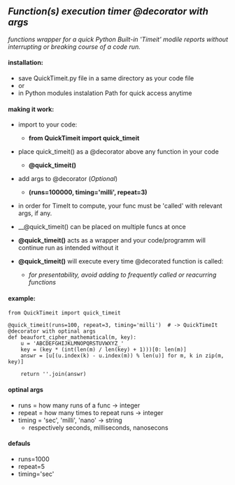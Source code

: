 ## _Function(s) execution timer @decorator with args_

*functions wrapper for a quick Python Built-in 'Timeit' modile reports*
*without interrupting or breaking course of a code run.*

#### installation:
- save QuickTimeit.py file in a same directory as your code file
- or
- in Python modules instalation Path for quick access anytime

#### making it work:
- import to your code:
  - __from QuickTimeit import quick_timeit__

- place quick_timeit() as a @decorator above any function in your code
  - __@quick_timeit()__

- add args to @decorator (_Optional_)
  - __(runs=100000, timing='milli', repeat=3)__ 

- in order for TimeIt to compute, your func must be 'called' with relevant args, if any.

- __@quick_timeit() can be placed on multiple funcs at once

- __@quick_timeit()__ acts as a wrapper and your code/programm will continue run as intended without it

- __@quick_timeit()__ will execute every time @decorated function is called:
	- _for presentability, avoid adding to frequently called or reacurring functions_
  
  
#### example:

	from QuickTimeit import quick_timeit

	@quick_timeit(runs=100, repeat=3, timing='milli')  # -> QuickTimeIt @decorator with optinal args
	def beaufort_cipher_mathematical(m, key):
		u = 'ABCDEFGHIJKLMNOPQRSTUVWXYZ_'
		key = (key * (int(len(m) / len(key) + 1)))[0: len(m)]
		answr = [u[(u.index(k) - u.index(m)) % len(u)] for m, k in zip(m, key)]
		
		return ''.join(answr)


#### optinal args
- runs = how many runs of a func -> integer
- repeat = how many times to repeat runs -> integer
- timing = 'sec', 'milli', 'nano' -> string
  - respectively seconds, milliseconds, nanosecons

#### defauls
- runs=1000
- repeat=5
- timing='sec'
